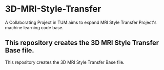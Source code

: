 # 3D-MRI-Style-Transfer
A Collaborating Project in TUM aims to expand MRI Style Transfer Project's machine learning code base.

<h2>This repository creates the 3D MRI Style Transfer Base file.</h2>

<p>This repository creates the 3D MRI Style Transfer Base file.</p>


